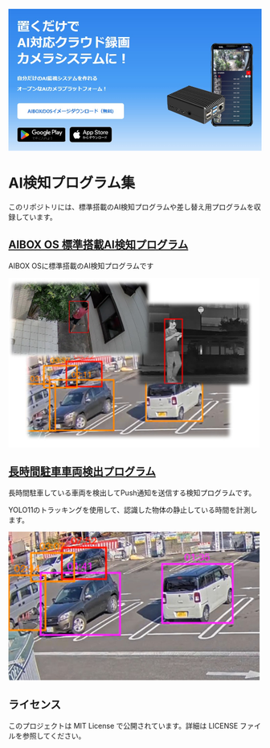 [![AI CAPTURE](./aicap.jpg)](https://aicap.daddysoffice.com)
# AI検知プログラム集

このリポジトリには、標準搭載のAI検知プログラムや差し替え用プログラムを収録しています。  

## [AIBOX OS 標準搭載AI検知プログラム](./programs/built-in-object-detection)
AIBOX OSに標準搭載のAI検知プログラムです

<img src="./programs/built-in-object-detection/detection.jpg" width="500">

## [長時間駐車車両検出プログラム](./programs/stay_counter)
長時間駐車している車両を検出してPush通知を送信する検知プログラムです。

YOLO11のトラッキングを使用して、認識した物体の静止している時間を計測します。

<img src="./programs/stay_counter/stay_counter.jpg" width="500">


## ライセンス

このプロジェクトは MIT License で公開されています。詳細は LICENSE ファイルを参照してください。